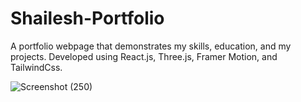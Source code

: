 # Shailesh-Portfolio
A portfolio webpage that demonstrates my skills, education, and my projects. Developed using React.js, Three.js, Framer Motion, and TailwindCss.

![Screenshot (250)](https://github.com/ShaileshParigi/Shailesh-Portfolio/assets/121447433/6df20e13-5c9b-40ec-969a-b077b8688b6e)

